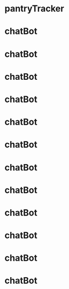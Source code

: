 # pantryTracker
# chatBot
# chatBot
# chatBot
# chatBot
# chatBot
# chatBot
# chatBot
# chatBot
# chatBot
# chatBot
# chatBot
# chatBot
